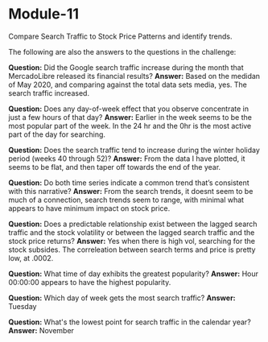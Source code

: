 # Module-11
Compare Search Traffic to Stock Price Patterns and identify trends.

The following are also the answers to the questions in the challenge:

**Question:** Did the Google search traffic increase during the month that MercadoLibre released its financial results?
**Answer:** Based on the medidan of May 2020, and comparing against the total data sets media, yes.  The search traffic increased.

**Question:** Does any day-of-week effect that you observe concentrate in just a few hours of that day?
**Answer:** Earlier in the week seems to be the most popular part of the week.  In the 24 hr and the 0hr is the most active part of the day for searching.

**Question:** Does the search traffic tend to increase during the winter holiday period (weeks 40 through 52)?
**Answer:** From the data I have plotted, it seems to be flat, and then taper off towards the end of the year.

**Question:** Do both time series indicate a common trend that’s consistent with this narrative?
**Answer:** From the search trends, it doesnt seem to be much of a connection, search trends seem to range, with minimal what appears to have minimum impact on stock price.

**Question:** Does a predictable relationship exist between the lagged search traffic and the stock volatility or between the lagged search traffic and the stock price returns?
**Answer:** Yes when there is high vol, searching for the stock subsides.  The correleation between search terms and price is pretty low, at .0002.

**Question:** What time of day exhibits the greatest popularity?
**Answer:** Hour 00:00:00 appears to have the highest popularity.

**Question:** Which day of week gets the most search traffic? 
**Answer:**  Tuesday

**Question:** What's the lowest point for search traffic in the calendar year?
**Answer:** November

